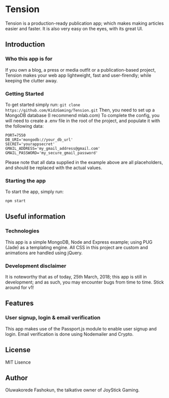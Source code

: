 # Tension
Tension is a production-ready publication app; which makes making articles easier and faster. It is also very easy on the eyes, with its great UI.

## Introduction
### Who this app is for
If you own a blog, a press or media outfit or a publication-based project, Tension makes your web app lightweight, fast and user-firendly; while keeping the clutter away.
### Getting Started
To get started simply run: ```git clone https://github.com/KidzGaming/Tension.git```
Then, you need to set up a MongoDB database (I recommend mlab.com)
To complete the config, you will need to create a .env file in the root of the project, and populate it with the following data:
```
PORT=7550
DB_URI='mongodb://your_db_url'
SECRET='yourappsecret'
GMAIL_ADDRESS='my_gmail_address@gmail.com'
GMAIL_PASSWORD='my_secure_gmail_password'
```
Please note that all data supplied in the example above are all placeholders, and should be replaced with the actual values.
### Starting the app
To start the app, simply run:
```sh
npm start
```
## Useful information
### Technologies
This app is a simple MongoDB, Node and Express example; using PUG (Jade) as a templating engine. All CSS in this project are custom and animations are handled using jQuery.
### Development disclaimer
It is noteworthy that as of today, 25th March, 2018; this app is still in development; and as such, you may encounter bugs from time to time. Stick around for v1!
## Features
### User signup, login & email verification
This app makes use of the Passport.js module to enable user signup and login. Email verification is done using Nodemailer and Crypto.
## License
MIT Lisence
## Author
Oluwakorede Fashokun, the talkative owner of JoyStick Gaming.
